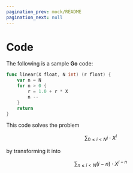 ```yaml
---
pagination_prev: mock/README
pagination_next: null
---
```


# Code

The following is a sample **Go** code:

```Go title="/usr/src/misc/sum.go"
func linear(X float, N int) (r float) {
	var n = N
	for n > 0 {
		r = 1.0 + r * X
		n --
	}
	return
}
```

This code solves the problem

$$\sum_{0\le i<N}{i\cdot X^{i}}$$

by transforming it into

$$\sum_{n\le i<N}{(i-n)\cdot X^{i-n}}$$

